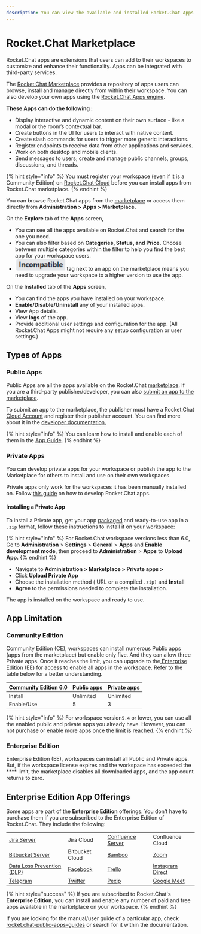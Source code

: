 ```yaml
---
description: You can view the available and installed Rocket.Chat Apps and manage them.
---
```


# Rocket.Chat Marketplace

Rocket.Chat apps are extensions that users can add to their workspaces to customize and enhance their functionality. Apps can be integrated with third-party services.

The [Rocket.Chat Marketplace](https://www.rocket.chat/marketplace) provides a repository of apps users can browse, install and manage directly from within their workspace. You can also develop your own apps using the [Rocket.Chat Apps engine](https://developer.rocket.chat/apps-engine).

**These Apps can do the following :**

* Display interactive and dynamic content on their own surface - like a modal or the room’s contextual bar.
* Create buttons in the UI for users to interact with native content.
* Create slash commands for users to trigger more generic interactions.
* Register endpoints to receive data from other applications and services.
* Work on both desktop and mobile clients.
* Send messages to users; create and manage public channels, groups, discussions, and threads.

{% hint style="info" %}
You must register your workspace (even if it is a Community Edition) on [Rocket.Chat Cloud](https://cloud.rocket.chat) before you can install apps from Rocket.Chat marketplace.
{% endhint %}

You can browse Rocket.Chat apps from the [marketplace](https://rocket.chat/marketplace) or access them directly from **Administration > Apps > Marketplace.**

On the **Explore** tab of the **Apps** screen,

* You can see all the apps available on Rocket.Chat and search for the one you need.
* You can also filter based on **Categories, Status, and Price.** Choose between multiple categories within the filter to help you find the best app for your workspace users.
* <img src="../../.gitbook/assets/image (917).png" alt="" data-size="line"> tag next to an app on the marketplace means you need to upgrade your workspace to a higher version to use the app.

On the **Installed** tab of the **Apps** screen,

* You can find the apps you have installed on your workspace.
* **Enable/Disable/Uninstall** any of your installed apps.
* View App details.
* View **logs** of the app.
* Provide additional user settings and configuration for the app. (All Rocket.Chat Apps might not require any setup configuration or user settings.)

## Types of Apps

### Public Apps

Public Apps are all the apps available on the Rocket.Chat [marketplace](https://www.rocket.chat/marketplace). If you are a third-party publisher/developer, you can also [submit an app to the marketplace](https://developer.rocket.chat/apps-engine/app-submission-to-the-marketplace).

To submit an app to the marketplace, the publisher must have a Rocket.Chat [Cloud Account](https://cloud.rocket.chat/login) and register their publisher account. You can find more about it in the [developer documentation. ](https://developer.rocket.chat/apps-engine/app-submission-to-the-marketplace)

{% hint style="info" %}
You can learn how to install and enable each of them in the [App Guide](rocket.chat-public-apps-guides/).
{% endhint %}

### Private Apps

You can develop private apps for your workspace or publish the app to the Marketplace for others to install and use on their own workspaces.

Private apps only work for the workspaces it has been manually installed on. Follow [this guide](https://developer.rocket.chat/apps-engine/getting-started/creating-an-app) on how to develop Rocket.Chat apps.

#### Installing a Private App

To install a Private app, get your app [packaged](https://developer.rocket.chat/apps-engine/app-submission-to-the-marketplace#package-the-app) and ready-to-use app in a `.zip` format, follow these instructions to install it on your workspace:

{% hint style="info" %}
For Rocket.Chat workspace versions less than 6.0, Go to **Administration** > **Settings** > **General** > **Apps** and **Enable development mode**, then proceed to **Administration** > **Apps** to **Upload App.**
{% endhint %}

* Navigate to **Administration  > Marketplace > Private apps >**&#x20;
* Click **Upload Private App**
* Choose the installation method ( URL or a compiled `.zip)` and **Install**
* **Agree** to the permissions needed to complete the installation.

The app is installed on the workspace and ready to use.

## App Limitation

### Community Edition

Community Edition (CE), workspaces can install numerous Public apps (apps from the marketplace) but enable only five. And they can allow three Private apps. Once it reaches the limit, you can upgrade to the[ Enterprise Edition](./#enterprise-edition) (EE) for access to enable all apps in the workspace.  Refer to the table below for a better understanding.

| Community Edition 6.0 | Public apps | Private apps |
| --------------------- | ----------- | ------------ |
| Install               | Unlimited   | Unlimited    |
| Enable/Use            | 5           | 3            |

{% hint style="info" %}
For workspace version`5.4` or lower, you can use all the enabled public and private apps you already have. However, you can not purchase or enable more apps once the limit is reached.&#x20;
{% endhint %}

### Enterprise Edition

Enterprise Edition (EE), workspaces can install all Public and Private apps. But, if the workspace license expires and the workspace has exceeded the **** limit, the marketplace disables all downloaded apps, and the app count returns to zero.

## Enterprise Edition App Offerings

Some apps are part of the **Enterprise Edition** offerings. You don't have to purchase them if you are subscribed to the Enterprise Edition of Rocket.Chat. They include the following:

|                                                                                              |                                                                                      |                                                                                                     |                                                                                                                 |
| -------------------------------------------------------------------------------------------- | ------------------------------------------------------------------------------------ | --------------------------------------------------------------------------------------------------- | --------------------------------------------------------------------------------------------------------------- |
| [Jira Server](rocket.chat-public-apps-guides/atlassian/jira-server-integration.md)           | Jira Cloud                                                                           | [Confluence Server](rocket.chat-public-apps-guides/atlassian/confluence-server-integration.md)      | Confluence Cloud                                                                                                |
| [Bitbucket Server](rocket.chat-public-apps-guides/atlassian/bitbucket-server-integration.md) | Bitbucket Cloud                                                                      | [Bamboo](rocket.chat-public-apps-guides/atlassian/bamboo-integration.md)                            | [Zoom](rocket.chat-public-apps-guides/zoom.md)                                                                  |
| [Data Loss Prevention (DLP)](rocket.chat-public-apps-guides/data-loss-prevention-dlp-app.md) | [Facebook](https://docs.rocket.chat/guides/app-guides/omnichannel-apps/facebook-app) | [Trello](https://docs.rocket.chat/guides/app-guides/trello)                                         | [Instagram Direct](rocket.chat-public-apps-guides/omnichannel-apps/instagram-direct/)                           |
| [Telegram](rocket.chat-public-apps-guides/omnichannel-apps/telegram-app/)                    | [Twitter](rocket.chat-public-apps-guides/omnichannel-apps/twitter-app/)              | [Pexip](../../use-rocket.chat/rocket.chat-conference-call/conference-call-admin-guide/pexip-app.md) | [Google Meet](../../use-rocket.chat/rocket.chat-conference-call/conference-call-admin-guide/google-meet-app.md) |

{% hint style="success" %}
If you are subscribed to Rocket.Chat's **Enterprise Edition**, you can install and enable any number of paid and free apps available in the marketplace on your workspace.
{% endhint %}

If you are looking for the manual/user guide of a particular app, check [rocket.chat-public-apps-guides](rocket.chat-public-apps-guides/ "mention") or search for it within the documentation.
